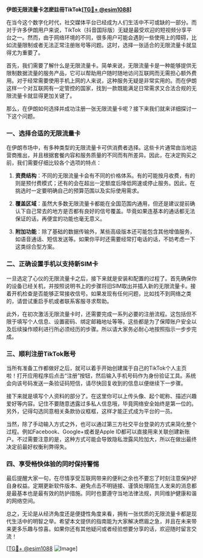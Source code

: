 **伊朗无限流量卡怎麽註冊TikTok[[TG💪+ @esim1088](https://t.me/s/esim1088)]**

在当今这个数字化时代，社交媒体平台已经成为人们生活中不可或缺的一部分。而对于许多伊朗用户来说，TikTok（抖音国际版）无疑是最受欢迎的短视频分享平台之一。然而，由于网络环境的不同，很多用户可能会遇到一些使用上的障碍，比如流量限制或者无法正常注册账号等问题。这时，选择一张适合的无限流量卡就显得尤为重要了。

首先，我们需要了解什么是无限流量卡。简单来说，无限流量卡是一种能够提供无限制数据流量的服务产品，它可以帮助用户随时随地访问互联网而无需担心额外费用。对于经常需要使用手机上网的人来说，这种服务无疑是非常实用的。而在伊朗这样一个对互联网有一定管控的国家，找到一款既能满足日常需求又合法合规的无限流量卡就显得更加关键了。

那么，在伊朗如何选择并成功注册一张无限流量卡呢？接下来我们就来详细探讨一下这个问题。

### 一、选择合适的无限流量卡

在伊朗市场中，有多种类型的无限流量卡可供消费者选择。这些卡片通常由当地运营商推出，并且根据套餐内容和服务质量的不同而有所差异。因此，在决定购买之前，我们需要仔细比较各个选项的特点：

1. **资费结构**：不同的无限流量卡会有不同的价格体系。有的可能按月收费，有的则是预付费模式；还有的会在超出一定额度后降低网速或停止服务。因此，在挑选时一定要明确自己的预算范围以及实际使用需求。
   
2. **覆盖区域**：虽然大多数无限流量卡都能在全国范围内通用，但还是建议提前确认下自己常去的地方是否都有良好的信号覆盖。毕竟如果连基本的通话都无法保证的话，再便宜的功能也毫无意义。

3. **附加功能**：除了基础的数据传输外，某些高级版本还可能包含其他增值服务，如语音通话、短信发送等。如果你平时还需要经常打电话的话，不妨考虑一下这类综合型方案。

### 二、正确设置手机以支持新SIM卡

一旦选定了心仪的无限流量卡之后，接下来就是安装和配置的过程了。首先确保你的设备已经关机，并按照说明书上的步骤将旧SIM取出并插入新的无限流量卡。接着开机检查是否能够正常接收信号。如果发现有任何问题，比如找不到网络之类的，请尝试重启手机或者联系客服寻求帮助。

此外，在初次激活无限流量卡时，还需要完成一系列必要的注册流程。这包括但不限于填写个人信息、设置密码、绑定邮箱地址等等。这些都是为了保障账户安全以及后续操作顺利进行所必须经历的步骤。所以请大家务必耐心地按照指示一步步完成。

### 三、顺利注册TikTok账号

当所有准备工作都做好之后，就可以着手开始创建属于自己的TikTok个人主页啦！打开应用程序后点击“注册”按钮，然后输入手机号码作为身份验证工具。系统会向该号码发送一条验证码短信，请尽快回复收到的信息以便继续下一步骤。

接下来就是填写个人资料的部分了。在这里你可以上传头像、起个昵称、描述兴趣爱好等内容。记住不要随意透露过多私人信息哦，毕竟网络安全始终是第一位的。另外，记得勾选同意相关条款协议框框，这样才能正式成为平台的一员。

当然，除了手动输入方式之外，也可以通过第三方社交平台登录的方式来简化整个过程。例如Facebook、Google+或者是Apple ID都可以直接用来关联创建新账户。不过需要注意的是，这种方式可能会导致隐私泄露风险加大，所以在做出最终决定前最好权衡利弊得失。

### 四、享受畅快体验的同时保持警惕

最后提醒大家一句，在尽情享受互联网带来的便利之余也不要忘了时刻注意保护好自身权益。定期更新软件版本、避免点击不明链接、谨慎处理陌生人发来的消息都是最基本也是最有效的防护措施。同时也要遵守当地法律法规，共同维护健康和谐的网络空间。

总之，无论是从经济角度还是便捷性角度来看，拥有一张优质的无限流量卡都是现代生活中的明智之举。希望本文提供的指南能为大家解决燃眉之急，并且在未来带来更多乐趣与惊喜。如果你还有其他疑问或者经验想要分享的话，欢迎随时留言交流！

[[TG💪+ @esim1088](https://t.me/s/esim1088) ![Image](https://i.postimg.cc/4NQfJmqS/Snipaste-2025-05-13-00-14-12.png)]